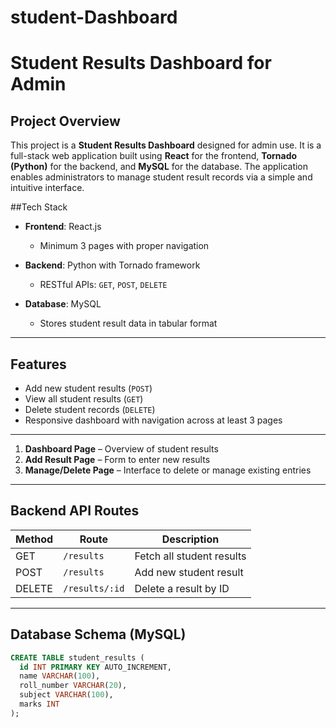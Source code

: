 # student-Dashboard


# Student Results Dashboard for Admin

## Project Overview

This project is a **Student Results Dashboard** designed for admin use. It is a full-stack web application built using **React** for the frontend, **Tornado (Python)** for the backend, and **MySQL** for the database. The application enables administrators to manage student result records via a simple and intuitive interface.


##Tech Stack

* **Frontend**: React.js

  * Minimum 3 pages with proper navigation
* **Backend**: Python with Tornado framework

  * RESTful APIs: `GET`, `POST`, `DELETE`
* **Database**: MySQL

  * Stores student result data in tabular format

---

## Features

* Add new student results (`POST`)
* View all student results (`GET`)
* Delete student records (`DELETE`)
* Responsive dashboard with navigation across at least 3 pages

---


1. **Dashboard Page** – Overview of student results
2. **Add Result Page** – Form to enter new results
3. **Manage/Delete Page** – Interface to delete or manage existing entries

---

## Backend API Routes

| Method | Route          | Description               |
| ------ | -------------- | ------------------------- |
| GET    | `/results`     | Fetch all student results |
| POST   | `/results`     | Add new student result    |
| DELETE | `/results/:id` | Delete a result by ID     |

---

## Database Schema (MySQL)

```sql
CREATE TABLE student_results (
  id INT PRIMARY KEY AUTO_INCREMENT,
  name VARCHAR(100),
  roll_number VARCHAR(20),
  subject VARCHAR(100),
  marks INT
);
```


